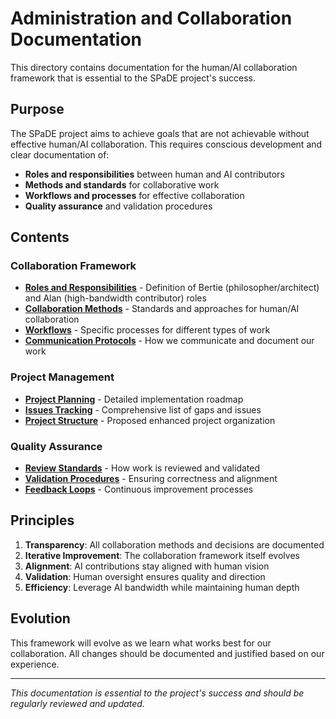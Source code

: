 # Administration and Collaboration Documentation

This directory contains documentation for the human/AI collaboration framework that is essential to the SPaDE project's success.

## Purpose

The SPaDE project aims to achieve goals that are not achievable without effective human/AI collaboration. This requires conscious development and clear documentation of:

- **Roles and responsibilities** between human and AI contributors
- **Methods and standards** for collaborative work
- **Workflows and processes** for effective collaboration
- **Quality assurance** and validation procedures

## Contents

### Collaboration Framework

- [**Roles and Responsibilities**](roles-responsibilities.md) - Definition of Bertie (philosopher/architect) and Alan (high-bandwidth contributor) roles
- [**Collaboration Methods**](collaboration-methods.md) - Standards and approaches for human/AI collaboration
- [**Workflows**](workflows.md) - Specific processes for different types of work
- [**Communication Protocols**](communication-protocols.md) - How we communicate and document our work

### Project Management

- [**Project Planning**](ACTION_PLAN.md) - Detailed implementation roadmap
- [**Issues Tracking**](ISSUES.md) - Comprehensive list of gaps and issues
- [**Project Structure**](../PROJECT_STRUCTURE.md) - Proposed enhanced project organization

### Quality Assurance

- [**Review Standards**](review-standards.md) - How work is reviewed and validated
- [**Validation Procedures**](validation-procedures.md) - Ensuring correctness and alignment
- [**Feedback Loops**](feedback-loops.md) - Continuous improvement processes

## Principles

1. **Transparency**: All collaboration methods and decisions are documented
2. **Iterative Improvement**: The collaboration framework itself evolves
3. **Alignment**: AI contributions stay aligned with human vision
4. **Validation**: Human oversight ensures quality and direction
5. **Efficiency**: Leverage AI bandwidth while maintaining human depth

## Evolution

This framework will evolve as we learn what works best for our collaboration. All changes should be documented and justified based on our experience.

---

*This documentation is essential to the project's success and should be regularly reviewed and updated.*
